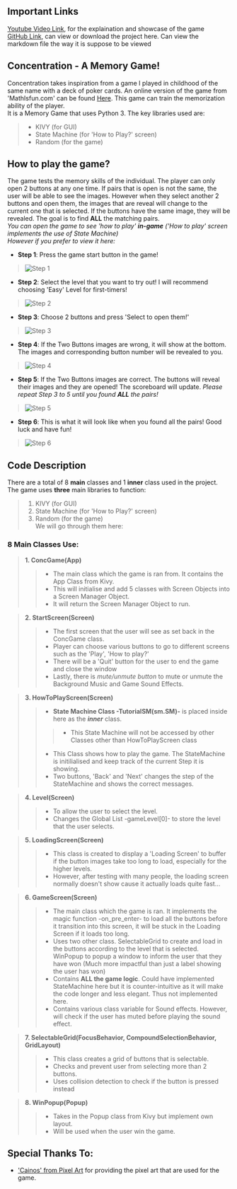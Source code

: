 ## Important Links
[Youtube Video Link](www.youtube.com), for the explaination and showcase of the game  
[GitHub Link](https://github.com/moobshake/Digital-World-Final-Project), can view or download the project here. Can view the markdown file the way it is suppose to be viewed  
## Concentration - A Memory Game!
Concentration takes inspiration from a game I played in childhood of the same name with a deck of poker cards. An online version of the game from 'MathIsfun.com' can be found [Here](https://www.mathsisfun.com/games/memory/index.html). This game can train the memorization ability of the player.    
It is a Memory Game that uses Python 3. The key libraries used are: 
>* KIVY (for GUI)
>* State Machine (for 'How to Play?' screen)
>* Random (for the game)  
## How to play the game?
The game tests the memory skills of the individual. The player can only open 2 buttons at any one time. If pairs that is open is not the same, the user will be able to see the images. However when they select another 2 buttons and open them, the images that are reveal will change to the current one that is selected. If the buttons have the same image, they will be revealed. The goal is to find **ALL** the matching pairs.  
_You can open the game to see 'how to play' **in-game** ('How to play' screen implements the use of State Machine)_  
_However if you prefer to view it here:_  
* **Step 1**: Press the game start button in the game!  
> ![Step 1](icons/step1.png)
* **Step 2**: Select the level that you want to try out! I will recommend choosing 'Easy' Level for first-timers!
> ![Step 2](icons/step2.png)
* **Step 3**: Choose 2 buttons and press 'Select to open them!'
> ![Step 3](icons/step3.png)
* **Step 4**: If the Two Buttons images are wrong, it will show at the bottom. The images and corresponding button number will be revealed to you.
> ![Step 4](icons/step4.png)
* **Step 5**: If the Two Buttons images are correct. The buttons will reveal their images and they are opened! The scoreboard will update. _Please repeat Step 3 to 5 until you found **ALL** the pairs!_
> ![Step 5](icons/step5.png)
* **Step 6**: This is what it will look like when you found all the pairs! Good luck and have fun!
> ![Step 6](icons/step6.png)
## Code Description
There are a total of 8 **main** classes and 1 **inner** class used in the project. The game uses **three** main libraries to function:
>1. KIVY (for GUI)
>2. State Machine (for 'How to Play?' screen)
>3. Random (for the game)  
We will go through them here:  
### 8 Main Classes Use:
>**1. ConcGame(App)**  
>>* The main class which the game is ran from. It contains the App Class from Kivy. 
>>* This will initialise and add 5 classes with Screen Objects into a Screen Manager Object.
>>* It will return the Screen Manager Object to run.

>**2. StartScreen(Screen)**
>>* The first screen that the user will see as set back in the ConcGame class.
>>* Player can choose various buttons to go to different screens such as the 'Play', 'How to play?'
>>* There will be a 'Quit' button for the user to end the game and close the window
>>* Lastly, there is _mute/unmute button_ to mute or unmute the Background Music and Game Sound Effects.  

>**3. HowToPlayScreen(Screen)**
>>* **State Machine Class -TutorialSM(sm.SM)-** is placed inside here as the **_inner_** class. 
>>>- This State Machine will not be accessed by other Classes other than HowToPlayScreen class
>>* This Class shows how to play the game. The StateMachine is initilialised and keep track of the current Step it is showing.
>>* Two buttons, 'Back' and 'Next' changes the step of the StateMachine and shows the correct messages.  

>**4. Level(Screen)**
>>* To allow the user to select the level.
>>* Changes the Global List -gameLevel[0]- to store the level that the user selects.

>**5. LoadingScreen(Screen)**
>>* This class is created to display a 'Loading Screen' to buffer if the button images take too long to load, especially for the higher levels. 
>>* However, after testing with many people, the loading screen normally doesn't show cause it actually loads quite fast...

>**6. GameScreen(Screen)**
>>* The main class which the game is ran. It implements the magic function -on_pre_enter- to load all the buttons before it transition into this screen, it will be stuck in the Loading Screen if it loads too long. 
>>* Uses two other class. SelectableGrid to create and load in the buttons according to the level that is selected. WinPopup to popup a window to inform the user that they have won (Much more impactful than just a label showing the user has won)
>>* Contains **ALL the game logic**. Could have implemented StateMachine here but it is counter-intuitive as it will make the code longer and less elegant. Thus not implemented here.
>>* Contains various class variable for Sound effects. However, will check if the user has muted before playing the sound effect. 

>**7. SelectableGrid(FocusBehavior, CompoundSelectionBehavior, GridLayout)**
>>* This class creates a grid of buttons that is selectable.
>>* Checks and prevent user from selecting more than 2 buttons.
>>* Uses collision detection to check if the button is pressed instead

>**8. WinPopup(Popup)**
>>* Takes in the Popup class from Kivy but implement own layout.
>>* Will be used when the user win the game.

## Special Thanks To:
* ['Cainos' from Pixel Art](https://cainos.itch.io/pixel-art-icon-pack-rpg) for providing the pixel art that are used for the game.
